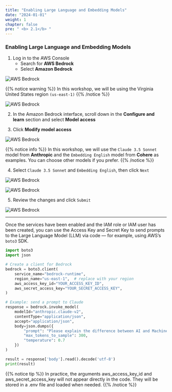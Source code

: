 ```yaml
---
title: "Enabling Large Language and Embedding Models"
date: "2024-01-01"
weight: 1 
chapter: false
pre: " <b> 2.1</b> "
---
```


### Enabling Large Language and Embedding Models

1. Log in to the AWS Console  
   - Search for **AWS Bedrock**  
   - Select **Amazon Bedrock**

![AWS Bedrock](/images/2.prerequisite/2.0.png)

{{% notice warning %}}
In this workshop, we will be using the Virginia United States region `(us-east-1)`
{{% /notice %}}

![AWS Bedrock](/images/2.prerequisite/2.1.png)

2. In the Amazon Bedrock interface, scroll down in the **Configure and learn** section and select **Model access**

3. Click **Modify model access**

![AWS Bedrock](/images/2.prerequisite/2.2.png)

{{% notice info %}}
In this workshop, we will use the `Claude 3.5 Sonnet` model from **Anthropic** and the `Embedding English` model from **Cohere** as examples. You can choose other models if you prefer.
{{% /notice %}}

4. Select `Claude 3.5 Sonnet` and `Embedding English`, then click `Next`

![AWS Bedrock](/images/2.prerequisite/2.3.png)

![AWS Bedrock](/images/2.prerequisite/2.4.png)

5. Review the changes and click `Submit`

![AWS Bedrock](/images/2.prerequisite/2.5.png)

---

Once the services have been enabled and the IAM role or IAM user has been created, you can use the Access Key and Secret Key to send prompts to the Large Language Model (LLM) via code — for example, using AWS’s `boto3` SDK.

```python
import boto3
import json

# Create a client for Bedrock
bedrock = boto3.client(
    service_name="bedrock-runtime",
    region_name="us-east-1",  # replace with your region
    aws_access_key_id="YOUR_ACCESS_KEY_ID",
    aws_secret_access_key="YOUR_SECRET_ACCESS_KEY",
)

# Example: send a prompt to Claude
response = bedrock.invoke_model(
    modelId="anthropic.claude-v2",
    contentType="application/json",
    accept="application/json",
    body=json.dumps({
        "prompt": "Please explain the difference between AI and Machine Learning.",
        "max_tokens_to_sample": 300,
        "temperature": 0.7
    })
)

result = response['body'].read().decode('utf-8')
print(result)
```

{{% notice tip %}}
In practice, the arguments aws_access_key_id and aws_secret_access_key will not appear directly in the code. They will be stored in a .env file and loaded when needed.
{{% /notice %}}